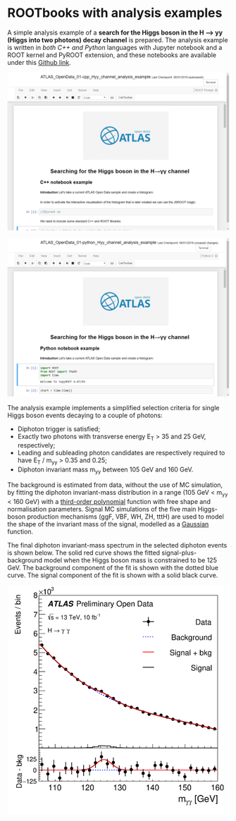# ROOTbooks with analysis examples

A simple analysis example of a **search for the Higgs boson in the H --> yy (Higgs into two photons) decay channel** is prepared. The analysis example is written in *both C++ and Python* languages with Jupyter notebook and a ROOT kernel and PyROOT extension, and these notebooks are available under this [Github link](https://github.com/atlas-outreach-data-tools/notebooks-collection-opendata).

![path](pictures/Hyy-cpp.png)

![path](pictures/Hyy-python.png)


The analysis example implements a simplified selection criteria for single Higgs boson events decaying to a couple of photons:

+ Diphoton trigger is satisfied;
+ Exactly two photons with transverse energy E<sub>T</sub> > 35 and 25 GeV, respectively;
+ Leading and subleading photon candidates are respectively required to have E<sub>T</sub> / m<sub>yy</sub> > 0.35 and 0.25;
+ Diphoton invariant mass m<sub>yy</sub> between 105 GeV and 160 GeV.

The background is estimated from data, without the use of MC simulation, by fitting the diphoton invariant-mass distribution in a range (105 GeV <  m<sub>yy</sub> < 160 GeV) with a [third-order polynomial](https://en.wikipedia.org/wiki/Cubic_function) function with free shape and normalisation parameters. Signal MC simulations of the five main Higgs-boson production mechanisms (ggF, VBF, WH, ZH, tttH) are used to model the shape of the invariant mass of the signal, modelled as a [Gaussian](https://en.wikipedia.org/wiki/Normal_distribution) function.

The final diphoton invariant-mass spectrum in the selected diphoton events is shown below. The solid red curve shows the fitted signal-plus-background model when the Higgs boson mass is constrained to be 125 GeV. The background component of the fit is shown with the dotted blue curve. The signal component of the fit is shown with a solid black curve.

![](pictures/fig_12b.png)





